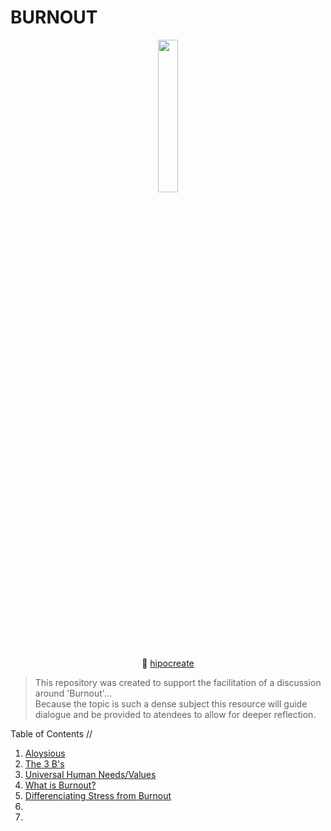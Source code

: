 # BURNOUT

<div align="center">

<img src="https://bafybeiauomi4lhnssgpqmaf4feurdxnmknsswxgr76573ew3ufokxck35q.ipfs.infura-ipfs.io/"  width=25% height=25%>

🎨 [hipocreate](https://hic.af/hipocreate)

</div>


> This repository was created to support the facilitation of a discussion around 'Burnout'...<br>
Because the topic is such a dense subject this resource will guide dialogue and be provided to atendees to allow for deeper reflection. 

Table of Contents //

1. [Aloysious](aloysious.md) 
2. [The 3 B's](threeBs.md)
3. [Universal Human Needs/Values](https://classroommanagementcem.weebly.com/uploads/4/3/2/5/4325801/nvc_language_of_life_chapters_1-5.pdf)
4. [What is Burnout?](whatIsBurnout.md)
5. [Differenciating Stress from Burnout](stress.md)
6.
7.





 
